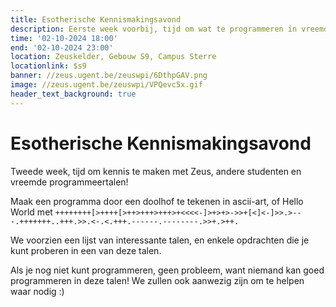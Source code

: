 ```yaml
---
title: Esotherische Kennismakingsavond
description: Eerste week voorbij, tijd om wat te programmeren in vreemde talen!
time: '02-10-2024 18:00'
end: '02-10-2024 23:00'
location: Zeuskelder, Gebouw S9, Campus Sterre
locationlink: $s9
banner: //zeus.ugent.be/zeuswpi/6DthpGAV.png
image: //zeus.ugent.be/zeuswpi/VPQevc5x.gif
header_text_background: true
---
```


# Esotherische Kennismakingsavond

Tweede week, tijd om kennis te maken met Zeus, andere studenten en vreemde programmeertalen!

Maak een programma door een doolhof te tekenen in ascii-art, of Hello World met
    `++++++++[>++++[>++>+++>+++>+<<<<-]>+>+>->>+[<]<-]>>.>---.+++++++..+++.>>.<-.<.+++.------.--------.>>+.>++.`

We voorzien een lijst van interessante talen, en enkele opdrachten die je kunt proberen in een van deze talen.

Als je nog niet kunt programmeren, geen probleem, want niemand kan goed programmeren in deze talen! We zullen ook aanwezig zijn om te helpen waar nodig :)